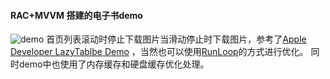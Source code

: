 #### RAC+MVVM 搭建的电子书demo

![demo](https://github.com/dengfeng520/ReadingDemo-OC/blob/master/demo3.gif?raw=true)
首页列表滚动时停止下载图片当滑动停止时下载图片，参考了[Apple Developer LazyTablbe Demo](https://developer.apple.com/library/archive/samplecode/LazyTableImages/Introduction/Intro.html)
，当然也可以使用[RunLoop](https://developer.apple.com/documentation/foundation/nsrunloop?language=objc)的方式进行优化。
同时demo中也使用了内存缓存和硬盘缓存优化处理。